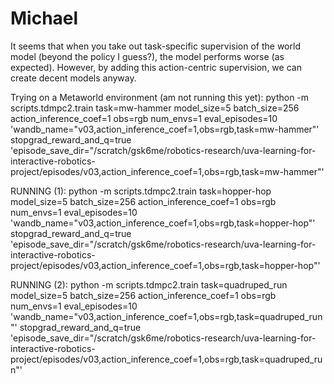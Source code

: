# Michael

It seems that when you take out task-specific supervision of the world model (beyond the policy I guess?), the model performs worse (as expected).
However, by adding this action-centric supervision, we can create decent models anyway.

Trying on a Metaworld environment (am not running this yet):
python -m scripts.tdmpc2.train task=mw-hammer model_size=5 batch_size=256 action_inference_coef=1 obs=rgb num_envs=1 eval_episodes=10 'wandb_name="v03,action_inference_coef=1,obs=rgb,task=mw-hammer"' stopgrad_reward_and_q=true 'episode_save_dir="/scratch/gsk6me/robotics-research/uva-learning-for-interactive-robotics-project/episodes/v03,action_inference_coef=1,obs=rgb,task=mw-hammer"'

RUNNING (1):
python -m scripts.tdmpc2.train task=hopper-hop model_size=5 batch_size=256 action_inference_coef=1 obs=rgb num_envs=1 eval_episodes=10 'wandb_name="v03,action_inference_coef=1,obs=rgb,task=hopper-hop"' stopgrad_reward_and_q=true 'episode_save_dir="/scratch/gsk6me/robotics-research/uva-learning-for-interactive-robotics-project/episodes/v03,action_inference_coef=1,obs=rgb,task=hopper-hop"'

RUNNING (2):
python -m scripts.tdmpc2.train task=quadruped_run model_size=5 batch_size=256 action_inference_coef=1 obs=rgb num_envs=1 eval_episodes=10 'wandb_name="v03,action_inference_coef=1,obs=rgb,task=quadruped_run"' stopgrad_reward_and_q=true 'episode_save_dir="/scratch/gsk6me/robotics-research/uva-learning-for-interactive-robotics-project/episodes/v03,action_inference_coef=1,obs=rgb,task=quadruped_run"'
